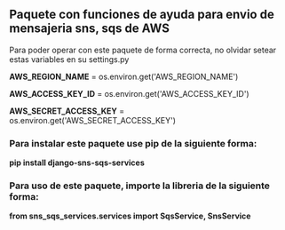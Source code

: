 
## Paquete con funciones de ayuda para envio de mensajeria sns, sqs de AWS ##

Para poder operar con este paquete de forma correcta, no olvidar setear estas variables en su settings.py

**AWS_REGION_NAME** = os.environ.get('AWS_REGION_NAME')

**AWS_ACCESS_KEY_ID** = os.environ.get('AWS_ACCESS_KEY_ID')

**AWS_SECRET_ACCESS_KEY** = os.environ.get('AWS_SECRET_ACCESS_KEY')


### Para instalar este paquete use pip de la siguiente forma: ###


**pip install django-sns-sqs-services**


### Para uso de este paquete, importe la libreria de la siguiente forma: ###


**from sns_sqs_services.services import SqsService, SnsService**
